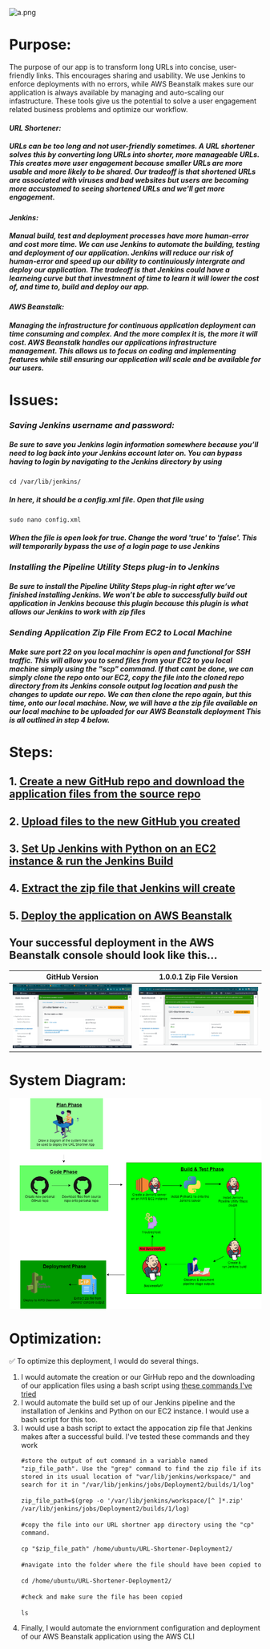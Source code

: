 ![a.png](https://github-assets-first-deployment.s3.amazonaws.com/1.1/urlshortener.PNG)

# Purpose:

The purpose of our app is to transform long URLs into concise, user-friendly links. This encourages sharing and usability. We use Jenkins to enforce deployments with no errors, while AWS Beanstalk makes sure our application is always available by managing and auto-scaling our infastructure. These tools give us the potential to solve a user engagement related business problems and optimize our workflow.

  #### *URL Shortener:*
  ##### URLs can be too long and not user-friendly sometimes. A URL shortener solves this by converting long URLs into shorter, more manageable URLs. This creates more user engagement because smaller URLs are more usable and more likely to be shared. Our tradeoff is that shortened URLs are associated with viruses and bad websites but users are becoming more accustomed to seeing shortened URLs and we'll get more engagement.

  #### *Jenkins:*
  ##### Manual build, test and deployment processes have more human-error and cost more time. We can use Jenkins to automate the building, testing and deployment of our application. Jenkins will reduce our risk of human-error and speed up our ability to continuiously intergrate and deploy our application. The tradeoff is that Jenkins could have a learneing curve but that investmnent of time to learn it will lower the cost of, and time to, build and deploy our app.

  #### *AWS Beanstalk:*
  ##### Managing the infrastructure for continuous application deployment can time consuming and complex. And the more complex it is, the more it will cost. AWS Beanstalk handles our applications infrastructure management. This allows us to focus on coding and implementing features while still ensuring our application will scale and be available for our users.

# Issues:
### *Saving Jenkins username and password:*

##### Be sure to save you Jenkins login information somewhere because you’ll need to log back into your Jenkins account later on. You can bypass having to login by navigating to the  Jenkins directory by using 
````
cd /var/lib/jenkins/
````

##### In here, it should be a config.xml file. Open that file using 
````
sudo nano config.xml
````

##### When the file is open look for *<useSecurity>true</useSecurity>*. Change the word 'true' to 'false'. This will temporarily bypass the use of a login page to use Jenkins

### *Installing the Pipeline Utility Steps plug-in to Jenkins*

##### Be sure to install the Pipeline Utility Steps plug-in right after we’ve finished installing Jenkins. We won’t be able to successfully build out application in Jenkins because this plugin because this plugin is what allows our Jenkins to work with zip files

### *Sending Application Zip File From EC2 to Local Machine*

##### Make sure port 22 on you local machinr is open and functional for SSH traffic. This will allow you to send files from your EC2 to you local machine simply using the "scp" command. If that cant be done, we can simply clone the repo onto our EC2, copy the file into the cloned repo directory from its Jenkins console output log location and push the changes to update our repo. We can then clone the repo again, but this time, onto our local machine. Now, we will have a the zip file available on our local machine to be uploaded for our AWS Beanstalk deployment This is all outlined in step 4 below.

# Steps:
## 1. [Create a new GitHub repo and download the application files from the source repo](https://github.com/djtoler/URL-Shortener-Deployment2/blob/main/Deployment2DownloadUploadFiles.md)
## 2. [Upload files to the new GitHub you created](https://github.com/djtoler/URL-Shortener-Deployment2/blob/main/UploadFilesToGitHub.md)
## 3. [Set Up Jenkins with Python on an EC2 instance & run the Jenkins Build](https://github.com/djtoler/URL-Shortener-Deployment2/blob/main/Deployment2JenkinsMarkdown.md)
## 4. [Extract the zip file that Jenkins will create](https://github.com/djtoler/URL-Shortener-Deployment2/blob/main/ExtractZipFromJenkins.md)
## 5. [Deploy the application on AWS Beanstalk](https://scribehow.com/shared/How_to_Create_and_Deploy_a_Python_URL_Shortener_on_AWS_Elastic_Beanstalk__MS9pB8lfRaGFiKAq2FU-cw) 

## Your successful deployment in the AWS Beanstalk console should look like this...
| GitHub Version                      | 1.0.0.1 Zip File Version                               |
| ----------------------------------- | ----------------------------------- |
| ![aaaaaa.png](https://github.com/djtoler/URL-Shortener-Deployment2/blob/main/Success%20Screenshots/BeanstalkSuccessHealthOk.PNG) | ![aaaaaa.png](https://github.com/djtoler/URL-Shortener-Deployment2/blob/main/Success%20Screenshots/BeanstalkSuccessHealthOk1.0.0.1.PNG) |

# System Diagram:
![a.png](https://github.com/djtoler/URL-Shortener-Deployment2/blob/main/Deployment2Diagram2.drawio.png)

# Optimization:
<aside>
✅ To optimize this deployment, I would do several things. 

1. I would automate the creation or our GirHub repo and the downloading of our application files using a bash script using [these commands I've tried](https://github.com/djtoler/firstDeploymentAutomated)
2. I would automate the build set up of our Jenkins pipeline and the installation of Jenkins and Python on our EC2 instance. I would use a bash script for this too.
3. I would use a bash script to extact the appocation zip file that Jenkins makes after a successful build. I've tested these commands and they work
   ````
   #store the output of out command in a variable named "zip_file_path". Use the "grep" command to find the zip file if its stored in its usual location of "var/lib/jenkins/workspace/" and search for it in "/var/lib/jenkins/jobs/Deployment2/builds/1/log"
   
   zip_file_path=$(grep -o '/var/lib/jenkins/workspace/[^ ]*.zip' /var/lib/jenkins/jobs/Deployment2/builds/1/log)
   
   #copy the file into our URL shortner app directory using the "cp" command.
   
   cp "$zip_file_path" /home/ubuntu/URL-Shortener-Deployment2/
   
   #navigate into the folder where the file should have been copied to
   
   cd /home/ubuntu/URL-Shortener-Deployment2/
   
   #check and make sure the file has been copied
   
   ls
   ````
4. Finally, I would automate the enviornment configuration and deployment of our AWS Beanstalk application using the AWS CLI

</aside>

